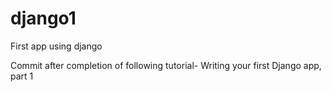 # django1
First app using django

Commit after completion of following tutorial-
  Writing your first Django app, part 1
